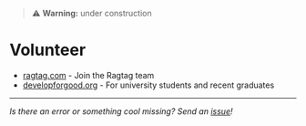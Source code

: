 >:warning: **Warning:** under construction
# Volunteer
* [ragtag.com](https://ragtag.org/) - Join the Ragtag team
* [developforgood.org](https://developforgood.org/for-volunteers) - For university students and recent graduates

---

_Is there an error or something cool missing? Send an [issue](https://github.com/octoshrimpy/learn/issues/new)!_
